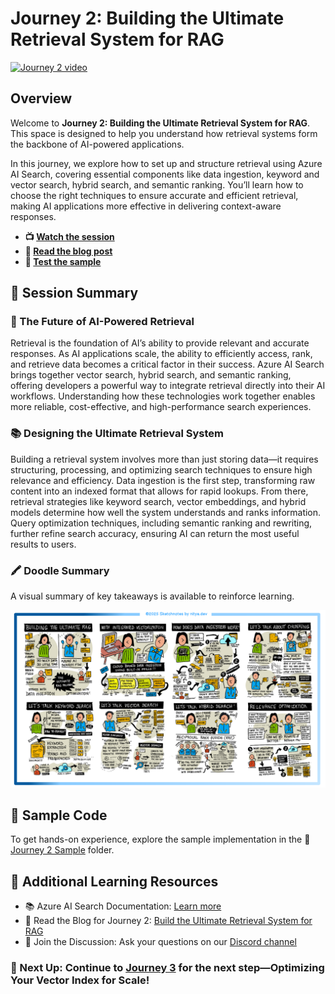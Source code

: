 # Journey 2: Building the Ultimate Retrieval System for RAG

[![Journey 2 video](https://github.com/user-attachments/assets/a9e8d5da-bee8-44fb-8c34-c249d248d8e0)](https://aka.ms/rag-time/journey2)

## Overview

Welcome to **Journey 2: Building the Ultimate Retrieval System for RAG**. This space is designed to help you understand how retrieval systems form the backbone of AI-powered applications.

In this journey, we explore how to set up and structure retrieval using Azure AI Search, covering essential components like data ingestion, keyword and vector search, hybrid search, and semantic ranking. You’ll learn how to choose the right techniques to ensure accurate and efficient retrieval, making AI applications more effective in delivering context-aware responses.

* **📺 [Watch the session](https://aka.ms/rag-time/journey2)**
* **📝 [Read the blog post](https://aka.ms/rag-time/journey2-blog)**
* **🚀 [Test the sample](./sample/)**

## 🎥 Session Summary

### 🎥 The Future of AI-Powered Retrieval

Retrieval is the foundation of AI’s ability to provide relevant and accurate responses. As AI applications scale, the ability to efficiently access, rank, and retrieve data becomes a critical factor in their success. Azure AI Search brings together vector search, hybrid search, and semantic ranking, offering developers a powerful way to integrate retrieval directly into their AI workflows. Understanding how these technologies work together enables more reliable, cost-effective, and high-performance search experiences.

### 📚 Designing the Ultimate Retrieval System

Building a retrieval system involves more than just storing data—it requires structuring, processing, and optimizing search techniques to ensure high relevance and efficiency. Data ingestion is the first step, transforming raw content into an indexed format that allows for rapid lookups. From there, retrieval strategies like keyword search, vector embeddings, and hybrid models determine how well the system understands and ranks information. Query optimization techniques, including semantic ranking and rewriting, further refine search accuracy, ensuring AI can return the most useful results to users.

### 🖍 Doodle Summary

A visual summary of key takeaways is available to reinforce learning.

![Doodle summary journey 2](./../images/visuals/J2-recap.png)

## 📂 Sample Code

To get hands-on experience, explore the sample implementation in the 📂 [Journey 2 Sample](./sample/) folder.

## 🔗 Additional Learning Resources

- 📚 Azure AI Search Documentation: [Learn more](https://learn.microsoft.com/en-us/azure/search/)
- 📝 Read the Blog for Journey 2: [Build the Ultimate Retrieval System for RAG](https://aka.ms/rag-time/journey2-blog)
- 💬 Join the Discussion: Ask your questions on our [Discord channel](https://aka.ms/rag-time/discord)

### 🚀 Next Up: Continue to [Journey 3](./../Journey%203%20-%20Optimize%20your%20Vector%20Index%20for%20Scale) for the next step—Optimizing Your Vector Index for Scale!
